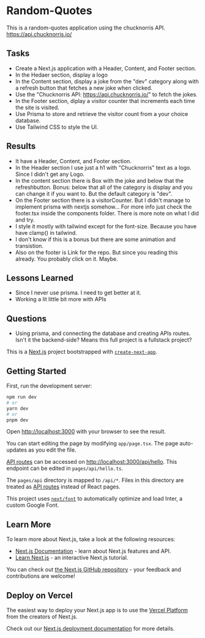 # Random-Quotes

This is a random-quotes application using the chucknorris API. https://api.chucknorris.io/

## Tasks

- Create a Next.js application with a Header, Content, and Footer section.
- In the Hedaer section, display a logo
- In the Content section, display a joke from the "dev" category along with a refresh button that fetches a new joke when clicked.
- Use the "Chucknorris API: https://api.chucknorris.io/" to fetch the jokes.
- In the Footer section, diplay a visitor counter that increments each time the site is visited.
- Use Prisma to store and retrieve the visitor count from a your choice database.
- Use Tailwind CSS to style the UI.

## Results

- It have a Header, Content, and Footer section.
- In the Header section I use just a h1 with "Chucknorris" text as a logo. Since I didn't get any Logo.
- In the content section there is Box with the joke and below that the refreshbutton. Bonus: below that all of the category is display and you can change it if you want to. But the default category is "dev".
- On the Footer section there is a visitorCounter. But I didn't manage to implement prisma with nextjs somehow... For more info just check the footer.tsx inside the components folder. There is more note on what I did and try.
- I style it mostly with tailwind except for the font-size. Because you have have clamp() in tailwind.
- I don't know if this is a bonus but there are some animation and transistion.
- Also on the footer is Link for the repo. But since you reading this already. You probably click on it. Maybe.

## Lessons Learned

- Since I never use prisma. I need to get better at it.
- Working a lit little bit more with APIs

## Questions

- Using prisma, and connecting the database and creating APIs routes. Isn't it the backend-side? Means this full project is a fullstack project?

This is a [Next.js](https://nextjs.org/) project bootstrapped with [`create-next-app`](https://github.com/vercel/next.js/tree/canary/packages/create-next-app).

## Getting Started

First, run the development server:

```bash
npm run dev
# or
yarn dev
# or
pnpm dev
```

Open [http://localhost:3000](http://localhost:3000) with your browser to see the result.

You can start editing the page by modifying `app/page.tsx`. The page auto-updates as you edit the file.

[API routes](https://nextjs.org/docs/api-routes/introduction) can be accessed on [http://localhost:3000/api/hello](http://localhost:3000/api/hello). This endpoint can be edited in `pages/api/hello.ts`.

The `pages/api` directory is mapped to `/api/*`. Files in this directory are treated as [API routes](https://nextjs.org/docs/api-routes/introduction) instead of React pages.

This project uses [`next/font`](https://nextjs.org/docs/basic-features/font-optimization) to automatically optimize and load Inter, a custom Google Font.

## Learn More

To learn more about Next.js, take a look at the following resources:

- [Next.js Documentation](https://nextjs.org/docs) - learn about Next.js features and API.
- [Learn Next.js](https://nextjs.org/learn) - an interactive Next.js tutorial.

You can check out [the Next.js GitHub repository](https://github.com/vercel/next.js/) - your feedback and contributions are welcome!

## Deploy on Vercel

The easiest way to deploy your Next.js app is to use the [Vercel Platform](https://vercel.com/new?utm_medium=default-template&filter=next.js&utm_source=create-next-app&utm_campaign=create-next-app-readme) from the creators of Next.js.

Check out our [Next.js deployment documentation](https://nextjs.org/docs/deployment) for more details.
